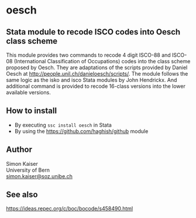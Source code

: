 # oesch
## Stata module to recode ISCO codes into Oesch class scheme
This module provides two commands to recode 4 digit ISCO-88 and ISCO-08 (International Classification of Occupations) codes into the class scheme proposed by Oesch. They are adaptations of the scripts provided by Daniel Oesch at http://people.unil.ch/danieloesch/scripts/. The module follows the same logic as the isko and isco Stata modules by John Hendrickx. And additional command is provided to recode 16-class versions into the lower available versions.

## How to install
- By executing `ssc install oesch` in Stata
- By using the https://github.com/haghish/github module

## Author
Simon Kaiser\
University of Bern\
simon.kaiser@soz.unibe.ch

## See also
https://ideas.repec.org/c/boc/bocode/s458490.html
